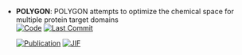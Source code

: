 



- **POLYGON**: POLYGON attempts to optimize the chemical space for multiple protein target domains  
    [![Code](https://img.shields.io/github/stars/bpmunson/polygon?style=for-the-badge&logo=github)](https://github.com/bpmunson/polygon) 
    [![Last Commit](https://img.shields.io/github/last-commit/bpmunson/polygon?style=for-the-badge&logo=github)](https://github.com/bpmunson/polygon) 

    [![Publication](https://img.shields.io/badge/Publication-Citations:19-blue?style=for-the-badge&logo=bookstack)](https://doi.org/10.1038%2Fs41467-024-47120-y) 
    [![JIF](https://img.shields.io/badge/Impact_Factor-14.70-purple?style=for-the-badge&logo=academia)](https://doi.org/10.1038%2Fs41467-024-47120-y)


